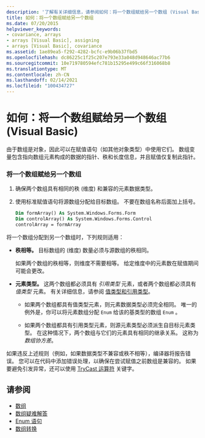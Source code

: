 ```yaml
---
description: '了解有关详细信息，请参阅如何：将一个数组赋给另一个数组 (Visual Basic) '
title: 如何：将一个数组赋给另一个数组
ms.date: 07/20/2015
helpviewer_keywords:
- covariance, arrays
- arrays [Visual Basic], assigning
- arrays [Visual Basic], covariance
ms.assetid: 1ae89ea5-f292-4282-bcfc-e9b06b37fbd5
ms.openlocfilehash: dc86225c1f25c207e793e33a048d948646ac77b6
ms.sourcegitcommit: 10e719780594efc781b15295e499c66f316068b8
ms.translationtype: MT
ms.contentlocale: zh-CN
ms.lasthandoff: 02/14/2021
ms.locfileid: "100434727"
---
```

# <a name="how-to-assign-one-array-to-another-array-visual-basic"></a>如何：将一个数组赋给另一个数组 (Visual Basic)

由于数组是对象，因此可以在赋值语句（如其他对象类型）中使用它们。 数组变量包含指向数组元素构成的数据的指针、秩和长度信息，并且赋值仅复制此指针。

### <a name="to-assign-one-array-to-another-array"></a>将一个数组赋给另一个数组

1. 确保两个数组具有相同的秩 (维度) 和兼容的元素数据类型。

2. 使用标准赋值语句将源数组分配给目标数组。 不要在数组名称后面加上括号。

    ```vb
    Dim formArray() As System.Windows.Forms.Form
    Dim controlArray() As System.Windows.Forms.Control
    controlArray = formArray
    ```

将一个数组分配到另一个数组时，下列规则适用：

- **秩相等。** 目标数组的 (维度) 数量必须与源数组的秩相同。

  如果两个数组的秩相等，则维度不需要相等。 给定维度中的元素数在赋值期间可能会更改。

- **元素类型。** 这两个数组都必须具有 *引用类型* 元素，或者两个数组都必须具有 *值类型* 元素。 有关详细信息，请参阅 [值类型和引用类型](../data-types/value-types-and-reference-types.md)。

  - 如果两个数组都具有值类型元素，则元素数据类型必须完全相同。 唯一的例外是，你可以将元素数组分配 `Enum` 给该的基类型的数组 `Enum` 。

  - 如果两个数组都具有引用类型元素，则源元素类型必须派生自目标元素类型。 在这种情况下，两个数组与它们的元素具有相同的继承关系。 这称为 *数组协方差*。

如果违反上述规则（例如，如果数据类型不兼容或秩不相等），编译器将报告错误。 您可以在代码中添加错误处理，以确保在尝试赋值之前数组是兼容的。 如果要避免引发异常，还可以使用 [TryCast 运算符](../../../language-reference/operators/trycast-operator.md) 关键字。

## <a name="see-also"></a>请参阅

- [数组](index.md)
- [数组疑难解答](troubleshooting-arrays.md)
- [Enum 语句](../../../language-reference/statements/enum-statement.md)
- [数组转换](../data-types/array-conversions.md)
